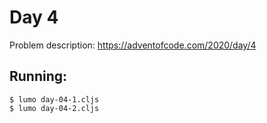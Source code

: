 # Day 4

Problem description: https://adventofcode.com/2020/day/4

## Running:

```
$ lumo day-04-1.cljs
$ lumo day-04-2.cljs
```
